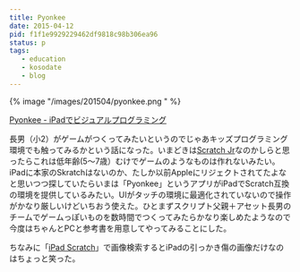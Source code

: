 ```yaml
---
title: Pyonkee
date: 2015-04-12
pid: f1f1e9929229462df9818c98b306ea96
status: p
tags:
   - education
   - kosodate
   - blog
---
```


{% image "/images/201504/pyonkee.png " %}

[Pyonkee - iPadでビジュアルプログラミング][1]

長男（小2）がゲームがつくってみたいというのでじゃあキッズプログラミング環境でも触ってみるかという話になった。いまどきは[Scratch Jr][2]なのかしらと思ったらこれは低年齢(5〜7歳）むけでゲームのようなものは作れないみたい。iPadに本家のSkratchはないのか、たしか以前Appleにリジェクトされてたよなと思いつつ探していたらいまは「Pyonkee」というアプリがiPadでScratch互換の環境を提供しているみたい。UIがタッチの環境に最適化されていないので操作がかなり厳しいけどいちおう使えた。ひとまずスクリプト父親＋アセット長男のチームでゲームっぽいものを数時間でつくってみたらかなり楽しめたようなので今度はちゃんとPCと参考書を用意してやってみることにした。

ちなみに「[iPad Scratch][3]」で画像検索するとiPadの引っかき傷の画像だけなのはちょっと笑った。

[1]:	http://www.softumeya.com/pyonkee/ja/
[2]:	http://www.scratchjr.org/
[3]:	https://www.google.co.jp/search?q=iPad+Scratch&es_sm=91&source=lnms&tbm=isch&sa=X&ei=segrVaLkIs6k8AXqw4CADg&ved=0CAcQ_AUoAQ&biw=1280&bih=678

